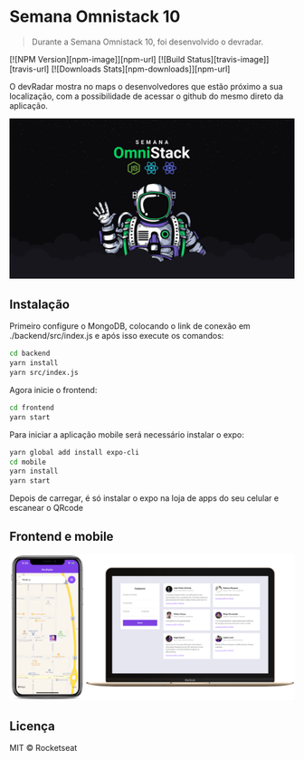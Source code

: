 # Semana Omnistack 10
> Durante a Semana Omnistack 10, foi desenvolvido o devradar.

[![NPM Version][npm-image]][npm-url]
[![Build Status][travis-image]][travis-url]
[![Downloads Stats][npm-downloads]][npm-url]

O devRadar mostra no maps o desenvolvedores que estão próximo a sua localização, com a possibilidade de acessar o github do mesmo direto da aplicação.

![](./static/omnistack.png)

## Instalação

Primeiro configure o MongoDB, colocando o link de conexão em ./backend/src/index.js e após isso execute os comandos:

```sh
cd backend
yarn install
yarn src/index.js
```

Agora inicie o frontend:

```sh
cd frontend
yarn start
```

Para iniciar a aplicação mobile será necessário instalar o expo:

```sh
yarn global add install expo-cli
cd mobile
yarn install
yarn start
```

Depois de carregar, é só instalar o expo na loja de apps do seu celular e escanear o QRcode
## Frontend e mobile

![](./static/devradar.png)


## Licença
MIT © Rocketseat